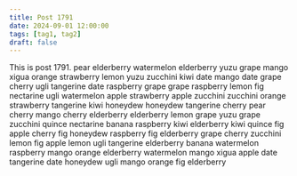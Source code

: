 ```yaml
---
title: Post 1791
date: 2024-09-01 12:00:00
tags: [tag1, tag2]
draft: false
---
```

This is post 1791.
pear
elderberry
watermelon
elderberry
yuzu
grape
mango
xigua
orange
strawberry
lemon
yuzu
zucchini
kiwi
date
mango
date
grape
cherry
ugli
tangerine
date
raspberry
grape
grape
raspberry
lemon
fig
nectarine
ugli
watermelon
apple
strawberry
apple
zucchini
zucchini
orange
strawberry
tangerine
kiwi
honeydew
honeydew
tangerine
cherry
pear
cherry
mango
cherry
elderberry
elderberry
lemon
grape
yuzu
grape
zucchini
quince
nectarine
banana
raspberry
kiwi
elderberry
kiwi
quince
fig
apple
cherry
fig
honeydew
raspberry
fig
elderberry
grape
cherry
zucchini
lemon
fig
apple
lemon
ugli
tangerine
elderberry
banana
watermelon
raspberry
mango
orange
elderberry
watermelon
mango
xigua
apple
date
tangerine
date
honeydew
ugli
mango
orange
fig
elderberry
